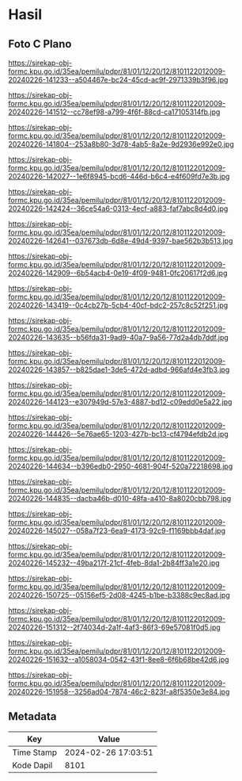 # Hasil

## Foto C Plano

https://sirekap-obj-formc.kpu.go.id/35ea/pemilu/pdpr/81/01/12/20/12/8101122012009-20240226-141233--a504467e-bc24-45cd-ac9f-2971339b3f96.jpg

https://sirekap-obj-formc.kpu.go.id/35ea/pemilu/pdpr/81/01/12/20/12/8101122012009-20240226-141512--cc78ef98-a799-4f6f-88cd-ca17105314fb.jpg

https://sirekap-obj-formc.kpu.go.id/35ea/pemilu/pdpr/81/01/12/20/12/8101122012009-20240226-141804--253a8b80-3d78-4ab5-8a2e-9d2936e992e0.jpg

https://sirekap-obj-formc.kpu.go.id/35ea/pemilu/pdpr/81/01/12/20/12/8101122012009-20240226-142027--1e6f8945-bcd6-446d-b6c4-e4f609fd7e3b.jpg

https://sirekap-obj-formc.kpu.go.id/35ea/pemilu/pdpr/81/01/12/20/12/8101122012009-20240226-142424--36ce54a6-0313-4ecf-a883-faf7abc8d4d0.jpg

https://sirekap-obj-formc.kpu.go.id/35ea/pemilu/pdpr/81/01/12/20/12/8101122012009-20240226-142641--037673db-6d8e-49d4-9397-bae562b3b513.jpg

https://sirekap-obj-formc.kpu.go.id/35ea/pemilu/pdpr/81/01/12/20/12/8101122012009-20240226-142909--6b54acb4-0e19-4f09-9481-0fc20617f2d6.jpg

https://sirekap-obj-formc.kpu.go.id/35ea/pemilu/pdpr/81/01/12/20/12/8101122012009-20240226-143419--0c4cb27b-5cb4-40cf-bdc2-257c8c52f251.jpg

https://sirekap-obj-formc.kpu.go.id/35ea/pemilu/pdpr/81/01/12/20/12/8101122012009-20240226-143635--b56fda31-9ad9-40a7-9a56-77d2a4db7ddf.jpg

https://sirekap-obj-formc.kpu.go.id/35ea/pemilu/pdpr/81/01/12/20/12/8101122012009-20240226-143857--b825dae1-3de5-472d-adbd-966afd4e3fb3.jpg

https://sirekap-obj-formc.kpu.go.id/35ea/pemilu/pdpr/81/01/12/20/12/8101122012009-20240226-144123--e307949d-57e3-4887-bd12-c09edd0e5a22.jpg

https://sirekap-obj-formc.kpu.go.id/35ea/pemilu/pdpr/81/01/12/20/12/8101122012009-20240226-144426--5e76ae65-1203-427b-bc13-cf4794efdb2d.jpg

https://sirekap-obj-formc.kpu.go.id/35ea/pemilu/pdpr/81/01/12/20/12/8101122012009-20240226-144634--b396edb0-2950-4681-904f-520a72218698.jpg

https://sirekap-obj-formc.kpu.go.id/35ea/pemilu/pdpr/81/01/12/20/12/8101122012009-20240226-144835--dacba46b-d010-48fa-a410-8a8020cbb798.jpg

https://sirekap-obj-formc.kpu.go.id/35ea/pemilu/pdpr/81/01/12/20/12/8101122012009-20240226-145027--058a7f23-6ea9-4173-92c9-f1169bbb4daf.jpg

https://sirekap-obj-formc.kpu.go.id/35ea/pemilu/pdpr/81/01/12/20/12/8101122012009-20240226-145232--49ba217f-21cf-4feb-8da1-2b84ff3a1e20.jpg

https://sirekap-obj-formc.kpu.go.id/35ea/pemilu/pdpr/81/01/12/20/12/8101122012009-20240226-150725--05156ef5-2d08-4245-b1be-b3388c9ec8ad.jpg

https://sirekap-obj-formc.kpu.go.id/35ea/pemilu/pdpr/81/01/12/20/12/8101122012009-20240226-151312--2f74034d-2a1f-4af3-86f3-69e57081f0d5.jpg

https://sirekap-obj-formc.kpu.go.id/35ea/pemilu/pdpr/81/01/12/20/12/8101122012009-20240226-151632--a1058034-0542-43f1-8ee8-6f6b68be42d6.jpg

https://sirekap-obj-formc.kpu.go.id/35ea/pemilu/pdpr/81/01/12/20/12/8101122012009-20240226-151958--3256ad04-7874-46c2-823f-a8f5350e3e84.jpg


## Metadata

| Key        | Value               |
| ---------- | ------------------- |
| Time Stamp | 2024-02-26 17:03:51 |
| Kode Dapil | 8101                |



